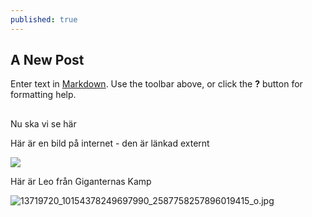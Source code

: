 ```yaml
---
published: true
---
```

## A New Post

Enter text in [Markdown](http://daringfireball.net/projects/markdown/). Use the toolbar above, or click the **?** button for formatting help.

##

Nu ska vi se här

Här är en bild på internet - den är länkad externt

![]({{site.baseurl}}/http://awnetenterprise.com/wp-content/uploads/2015/06/Internet-1-480x240.jpeg)

Här är Leo från Giganternas Kamp

![13719720_10154378249697990_2587758257896019415_o.jpg]({{site.baseurl}}/_posts/13719720_10154378249697990_2587758257896019415_o.jpg)
